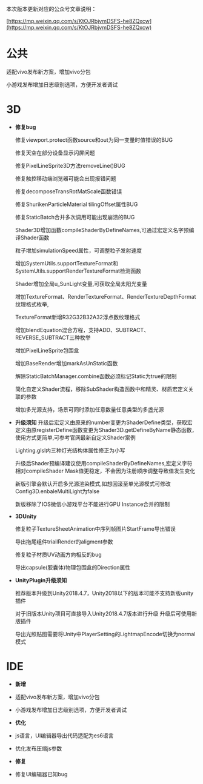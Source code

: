 本次版本更新对应的公众号文章说明：

[https://mp.weixin.qq.com/s/KtOJRbjvmDSFS-he8ZQxcw](https://mp.weixin.qq.com/s/KtOJRbjvmDSFS-he8ZQxcw)

# 公共

   适配vivo发布新方案，增加vivo分包
    
   小游戏发布增加日志级别选项，方便开发者调试

# 3D

- **修复bug**

   修复viewport.protect函数source和out为同一变量时值错误的BUG

   修复天空在部分设备显示闪屏问题

   修复PixelLineSprite3D方法removeLine()BUG

   修复触控移动端浏览器可能会出现报错问题 

   修复decomposeTransRotMatScale函数错误 

   修复ShurikenParticleMaterial tilingOffset属性BUG

   修复StaticBatch合并多次调用可能出现崩溃的BUG

   Shader3D增加函数compileShaderByDefineNames,可通过宏定义名字预编译Shader函数

   粒子增加simulationSpeed属性，可调整粒子发射速度

   增加SystemUtils.supportTextureFormat和SystemUtils.supportRenderTextureFormat检测函数

   Shader增加全局u_SunLight变量,可获取全局太阳光变量

   增加TextureFormat、RenderTextureFormat、RenderTextureDepthFormat纹理格式枚举,

   TextureFormat新增R32G32B32A32浮点数纹理格式

   增加blendEquation混合方程，支持ADD、SUBTRACT、REVERSE_SUBTRACT三种枚举

   增加PixelLineSprite包围盒

   增加BaseRender增加markAsUnStatic函数

   解除StaticBatchManager.combine函数必须标记Static为true的限制

   简化自定义Shader流程，移除SubShader构造函数中和精灵、材质宏定义关联的参数

   增加多光源支持，场景可同时添加任意数量任意类型的多盏光源

- **升级须知**
   升级后宏定义由原来的number变更为ShaderDefine类型，获取宏定义由原registerDefine函数变更为Shader3D.getDefineByName静态函数，使用方式更简单,可参考官网最新自定义Shader案例

   Lighting.glsl内三种灯光结构体属性修正为小写

   升级后Shader预编译建议使用compileShaderByDefineNames,宏定义字符相对compileShader Mask值更稳定，不会因为注册顺序调整导致值发生变化

   新版引擎会默认开启多光源渲染模式,如想回滚至单光源模式可修改Config3D.enbaleMultiLight为false

   新版移除了IOS微信小游戏平台不能进行GPU Instance合并的限制

- **3DUnity**

   修复粒子TextureSheetAnimation中序列帧图片StartFrame导出错误

   导出拖尾组件triailRender的aligment参数

   修复粒子材质UV动画方向相反的bug

   导出capsule(胶囊体)物理包围盒的Direction属性

- **UnityPlugin升级须知**

   推荐版本升级到Unity2018.4.7，Unity2018以下的版本可能不支持新版unity插件

   对于旧版本Unity项目可直接导入Unity2018.4.7版本进行升级 升级后可使用新版插件

   导出光照贴图需要将Unity中PlayerSetting的LightmapEncode切换为normal模式

# IDE

- **新增**

- 适配vivo发布新方案，增加vivo分包

- 小游戏发布增加日志级别选项，方便开发者调试

- **优化**

- js语言，UI编辑器导出代码适配为es6语言

- 优化发布压缩js参数

- **修复**

- 修复UI编辑器已知bug

 